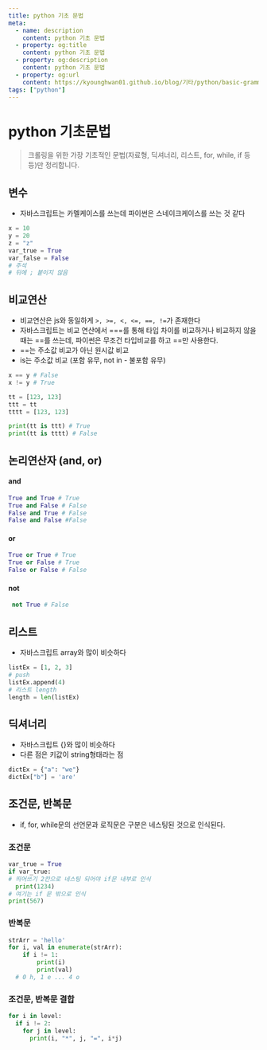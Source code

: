 ```yaml
---
title: python 기초 문법
meta:
  - name: description
    content: python 기초 문법
  - property: og:title
    content: python 기초 문법
  - property: og:description
    content: python 기초 문법
  - property: og:url
    content: https://kyounghwan01.github.io/blog/기타/python/basic-grammer/
tags: ["python"]
---
```


# python 기초문법

> 크롤링을 위한 가장 기초적인 문법(자료형, 딕셔너리, 리스트, for, while, if 등등)만 정리합니다.

## 변수

- 자바스크립트는 카멜케이스를 쓰는데 파이썬은 스네이크케이스를 쓰는 것 같다

```py
x = 10
y = 20
z = "z"
var_true = True
var_false = False
# 주석
# 뒤에 ; 붙이지 않음
```

## 비교연산

- 비교연산은 js와 동일하게 `>, >=, <, <=, ==, !=`가 존재한다
- 자바스크립트는 비교 연산에서 ===를 통해 타입 차이를 비교하거나 비교하지 않을때는 ==를 쓰는데, 파이썬은 무조건 타입비교를 하고 ==만 사용한다.
- ==는 주소값 비교가 아닌 원시값 비교
- is는 주소값 비교 (포함 유무, not in - 불포함 유무)

```py
x == y # False
x != y # True

tt = [123, 123]
ttt = tt
tttt = [123, 123]

print(tt is ttt) # True
print(tt is tttt) # False

```

## 논리연산자 (and, or)

#### and

```py
True and True # True
True and False # False
False and True # False
False and False #False
```

#### or

```py
True or True # True
True or False # True
False or False # False
```

#### not

```py
 not True # False
```

## 리스트

- 자바스크립트 array와 많이 비슷하다

```py
listEx = [1, 2, 3]
# push
listEx.append(4)
# 리스트 length
length = len(listEx)
```

## 딕셔너리

- 자바스크립트 {}와 많이 비슷하다
- 다른 점은 키값이 string형태라는 점

```py
dictEx = {"a": "we"}
dictEx["b"] = 'are'
```

## 조건문, 반복문

- if, for, while문의 선언문과 로직문은 구분은 네스팅된 것으로 인식된다.

### 조건문

```py
var_true = True
if var_true:
# 띄어쓰기 2칸으로 네스팅 되어야 if문 내부로 인식
  print(1234)
# 여기는 if 문 밖으로 인식
print(567)
```

### 반복문

```py
strArr = 'hello'
for i, val in enumerate(strArr):
    if i != 1:
        print(i)
        print(val)
  # 0 h, 1 e ... 4 o
```

### 조건문, 반복문 결합

```py
for i in level:
  if i != 2:
    for j in level:
      print(i, "*", j, "=", i*j)
```

<TagLinks />

<Disqus />
